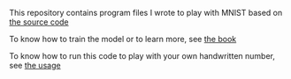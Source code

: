 This repository contains program files I wrote to play with MNIST based on [the source code](https://github.com/mnielsen/neural-networks-and-deep-learning)

To know how to train the model or to learn more, see [the book](http://neuralnetworksanddeeplearning.com/index.html)

To know how to run this code to play with your own handwritten number, see [the usage](https://github.com/Emmet-Ray/play_with_mnist/blob/main/guess_from_picture.py#L69)
